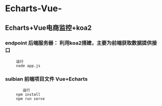 # Echarts-Vue-

  ## Echarts+Vue电商监控+koa2

   ### endpoint 后端服务器： 利用koa2搭建，主要为前端获取数据提供接口
         运行
         node app.js
         
   ### suibian 前端项目文件 Vue+Echarts
            运行
         npm install
         npm run serve
   
   
